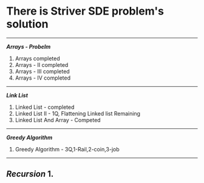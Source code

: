 # There is Striver SDE problem's solution
---
**_Arrays - Probelm_**
1. Arrays completed
2. Arrays - II completed 
3. Arrays - III completed
4. Arrays - IV completed
---
**_Link List_**
1. Linked List - completed
2. Linked List II - 1Q, Flattening Linked list Remaining
3. Linked List And Array - Competed
---
**_Greedy Algorithm_**
1. Greedy Algorithm - 3Q,1-Rail,2-coin,3-job
---
**_Recursion_**
1.
---

